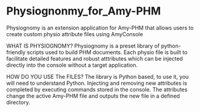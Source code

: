 Physiognonmy_for_Amy-PHM
========================

Physiognomy is an extension application for Amy-PHM that allows users to create custom physio attribute files using AmyConsole 

WHAT IS PHYSIOGNOMY?
Physiognomy is a preset library of python-friendly scripts used to build PHM documents. Each physio file is built to facilitate detailed features and robust atttributes which can be injected directly into the console without a target application. 

HOW DO YOU USE The FILES?
The library is Python based, to use it, you will need to understand Python. Injecting and removing new attributes is completed by executing commands stored in the console. The attributes change the active Amy-PHM file and outputs the new file in a defined directory.
